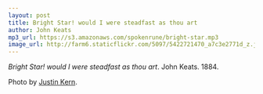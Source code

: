 ```yaml
---
layout: post
title: Bright Star! would I were steadfast as thou art
author: John Keats
mp3_url: https://s3.amazonaws.com/spokenrune/bright-star.mp3
image_url: http://farm6.staticflickr.com/5097/5422721470_a7c3e2771d_z.jpg
---
```


_Bright Star! would I were steadfast as thou art_.  John Keats.  1884.

Photo by [Justin Kern](http://www.flickr.com/photos/justinwkern/5422721470/).

